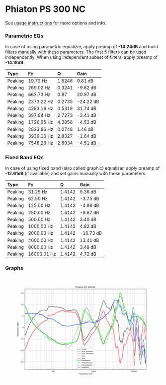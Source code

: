# Phiaton PS 300 NC
See [usage instructions](https://github.com/jaakkopasanen/AutoEq#usage) for more options and info.

### Parametric EQs
In case of using parametric equalizer, apply preamp of **-14.24dB** and build filters manually
with these parameters. The first 5 filters can be used independently.
When using independent subset of filters, apply preamp of **-14.18dB**.

| Type    | Fc         |      Q | Gain      |
|:--------|:-----------|:-------|:----------|
| Peaking | 19.72 Hz   | 1.5246 | 9.81 dB   |
| Peaking | 269.02 Hz  | 0.3241 | -9.62 dB  |
| Peaking | 662.73 Hz  | 0.87   | 20.97 dB  |
| Peaking | 2373.22 Hz | 0.2735 | -24.22 dB |
| Peaking | 4383.19 Hz | 0.5318 | 31.74 dB  |
| Peaking | 397.84 Hz  | 2.7273 | -3.41 dB  |
| Peaking | 1726.95 Hz | 4.3858 | -4.52 dB  |
| Peaking | 2823.86 Hz | 0.0748 | 1.46 dB   |
| Peaking | 3936.16 Hz | 2.8327 | -1.64 dB  |
| Peaking | 7548.28 Hz | 2.8034 | -4.51 dB  |

### Fixed Band EQs
In case of using fixed band (also called graphic) equalizer, apply preamp of **-12.61dB**
(if available) and set gains manually with these parameters.

| Type    | Fc          |      Q | Gain      |
|:--------|:------------|:-------|:----------|
| Peaking | 31.25 Hz    | 1.4142 | 5.36 dB   |
| Peaking | 62.50 Hz    | 1.4142 | -3.75 dB  |
| Peaking | 125.00 Hz   | 1.4142 | -4.98 dB  |
| Peaking | 250.00 Hz   | 1.4142 | -8.67 dB  |
| Peaking | 500.00 Hz   | 1.4142 | 3.40 dB   |
| Peaking | 1000.00 Hz  | 1.4142 | 4.82 dB   |
| Peaking | 2000.00 Hz  | 1.4142 | -10.73 dB |
| Peaking | 4000.00 Hz  | 1.4142 | 13.41 dB  |
| Peaking | 8000.00 Hz  | 1.4142 | 3.49 dB   |
| Peaking | 16000.01 Hz | 1.4142 | 4.72 dB   |

### Graphs
![](./Phiaton%20PS%20300%20NC.png)